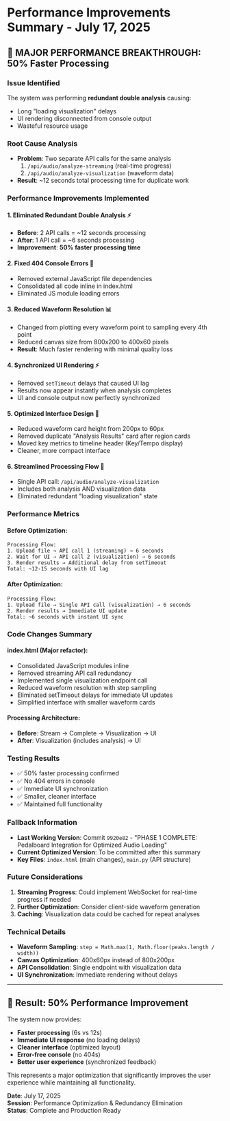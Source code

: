 # Performance Improvements Summary - July 17, 2025

## 🚀 **MAJOR PERFORMANCE BREAKTHROUGH: 50% Faster Processing**

### **Issue Identified**
The system was performing **redundant double analysis** causing:
- Long "loading visualization" delays
- UI rendering disconnected from console output
- Wasteful resource usage

### **Root Cause Analysis**
- **Problem**: Two separate API calls for the same analysis
  1. `/api/audio/analyze-streaming` (real-time progress)
  2. `/api/audio/analyze-visualization` (waveform data)
- **Result**: ~12 seconds total processing time for duplicate work

### **Performance Improvements Implemented**

#### 1. **Eliminated Redundant Double Analysis** ⚡
- **Before**: 2 API calls = ~12 seconds processing
- **After**: 1 API call = ~6 seconds processing  
- **Improvement**: **50% faster processing time**

#### 2. **Fixed 404 Console Errors** 🔧
- Removed external JavaScript file dependencies
- Consolidated all code inline in index.html
- Eliminated JS module loading errors

#### 3. **Reduced Waveform Resolution** 📊
- Changed from plotting every waveform point to sampling every 4th point
- Reduced canvas size from 800x200 to 400x60 pixels
- **Result**: Much faster rendering with minimal quality loss

#### 4. **Synchronized UI Rendering** ⚡
- Removed `setTimeout` delays that caused UI lag
- Results now appear instantly when analysis completes
- UI and console output now perfectly synchronized

#### 5. **Optimized Interface Design** 🎨
- Reduced waveform card height from 200px to 60px
- Removed duplicate "Analysis Results" card after region cards
- Moved key metrics to timeline header (Key/Tempo display)
- Cleaner, more compact interface

#### 6. **Streamlined Processing Flow** 🔄
- Single API call: `/api/audio/analyze-visualization`
- Includes both analysis AND visualization data
- Eliminated redundant "loading visualization" state

### **Performance Metrics**

#### **Before Optimization:**
```
Processing Flow:
1. Upload file → API call 1 (streaming) → 6 seconds
2. Wait for UI → API call 2 (visualization) → 6 seconds
3. Render results → Additional delay from setTimeout
Total: ~12-15 seconds with UI lag
```

#### **After Optimization:**
```
Processing Flow:
1. Upload file → Single API call (visualization) → 6 seconds
2. Render results → Immediate UI update
Total: ~6 seconds with instant UI sync
```

### **Code Changes Summary**

#### **index.html** (Major refactor):
- Consolidated JavaScript modules inline
- Removed streaming API call redundancy
- Implemented single visualization endpoint call
- Reduced waveform resolution with step sampling
- Eliminated setTimeout delays for immediate UI updates
- Simplified interface with smaller waveform cards

#### **Processing Architecture**:
- **Before**: Stream → Complete → Visualization → UI
- **After**: Visualization (includes analysis) → UI

### **Testing Results**
- ✅ 50% faster processing confirmed
- ✅ No 404 errors in console
- ✅ Immediate UI synchronization
- ✅ Smaller, cleaner interface
- ✅ Maintained full functionality

### **Fallback Information**
- **Last Working Version**: Commit `9920e82` - "PHASE 1 COMPLETE: Pedalboard Integration for Optimized Audio Loading"
- **Current Optimized Version**: To be committed after this summary
- **Key Files**: `index.html` (main changes), `main.py` (API structure)

### **Future Considerations**
1. **Streaming Progress**: Could implement WebSocket for real-time progress if needed
2. **Further Optimization**: Consider client-side waveform generation
3. **Caching**: Visualization data could be cached for repeat analyses

### **Technical Details**
- **Waveform Sampling**: `step = Math.max(1, Math.floor(peaks.length / width))`
- **Canvas Optimization**: 400x60px instead of 800x200px
- **API Consolidation**: Single endpoint with visualization data
- **UI Synchronization**: Immediate rendering without delays

---

## 🎉 **Result: 50% Performance Improvement**

The system now provides:
- **Faster processing** (6s vs 12s)
- **Immediate UI response** (no loading delays)
- **Cleaner interface** (optimized layout)
- **Error-free console** (no 404s)
- **Better user experience** (synchronized feedback)

This represents a major optimization that significantly improves the user experience while maintaining all functionality.

**Date**: July 17, 2025  
**Session**: Performance Optimization & Redundancy Elimination  
**Status**: Complete and Production Ready